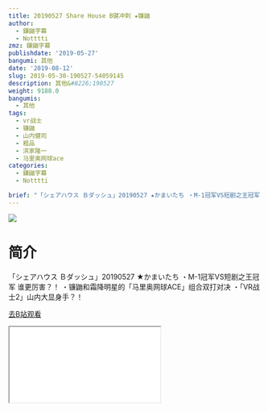 ```yaml
---
title: 20190527 Share House B键冲刺 ★镰鼬
author:
  - 鎌鼬字幕
  - Notttti
zmz: 鎌鼬字幕
publishdate: '2019-05-27'
bangumi: 其他
date: '2019-08-12'
slug: 2019-05-30-190527-54059145
description: 其他&#8226;190527
weight: 9188.0
bangumis:
  - 其他
tags:
  - vr战士
  - 镰鼬
  - 山内健司
  - 粗品
  - 滨家隆一
  - 马里奥网球ace
categories:
  - 鎌鼬字幕
  - Notttti

brief: "「シェアハウス Ｂダッシュ」20190527 ★かまいたち ・M-1冠军VS短剧之王冠军 谁更厉害？！ ・镰鼬和霜降明星的「马里奥网球ACE」组合双打对决 ・「VR战士2」山内大显身手？！"
---
```

![](https://raw.githubusercontent.com/tcgriffith/owaraisite/master/static/tmpimg/022e98c9072e2d86597a4a84dea21eb47cfbd638.jpg.480.jpg)
# 简介  
「シェアハウス Ｂダッシュ」20190527 ★かまいたち 
・M-1冠军VS短剧之王冠军 谁更厉害？！
・镰鼬和霜降明星的「马里奥网球ACE」组合双打对决
・「VR战士2」山内大显身手？！  

[去B站观看](https://www.bilibili.com/video/av54059145/)
<div class ="resp-container"><iframe class="testiframe" src="//player.bilibili.com/player.html?aid=54059145"", scrolling="no", allowfullscreen="true" > </iframe></div> 
